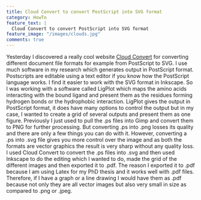 ```yaml
---
title: Cloud Convert to convert PostScript into SVG format
category: HowTo
feature_text: |
  Cloud Convert to convert PostScript into SVG format
feature_image: "/images/clouds.jpg"
comments: true
---
```


Yesterday I discovered a really cool website [Cloud Convert](https://cloudconvert.com/) for converting different document file formats for example from PostScript to SVG. I use much software in my research which generates output in PostScript format. Postscripts are editable using a text editor if you know how the PostScript language works. I find it easier to work with the SVG format in Inkscape. So I was working with a software called LigPlot which maps the amino acids interacting with the bound ligand and present them as the residues forming hydrogen bonds or the hydrophobic interaction. LigPlot gives the output in PostScript format, it does have many options to control the output but in my case, I wanted to create a grid of several outputs and present them as one figure. Previously I just used to pull the .ps files into Gimp and convert them to PNG for further processing. But converting .ps into .png losses its quality and there are only a few things you can do with it. However, converting a .ps into .svg file gives you more control over the image and as both the formats are vector graphics the result is very sharp without any quality loss. I used Cloud Convert to convert the .ps files into .svg and then used Inkscape to do the editing which I wanted to do, made the grid of the different images and then exported it to .pdf. The reason I exported it to .pdf because I am using Latex for my PhD thesis and it works well with .pdf files. Therefore, if I have a graph or a line drawing I would have them as .pdf because not only they are all vector images but also very small in size as compared to .png or .jpeg.